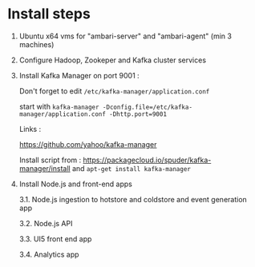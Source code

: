 # Install steps

1. Ubuntu x64 vms for "ambari-server" and "ambari-agent" (min 3 machines)

2. Configure Hadoop, Zookeper and Kafka cluster services

3. Install Kafka Manager on port 9001 : 

   Don't forget to edit `/etc/kafka-manager/application.conf`
   
   start with `kafka-manager -Dconfig.file=/etc/kafka-manager/application.conf -Dhttp.port=9001`

   Links : 
   
   https://github.com/yahoo/kafka-manager
   
   Install script from : https://packagecloud.io/spuder/kafka-manager/install and `apt-get install kafka-manager`
   
   
3. Install Node.js and front-end apps

   3.1. Node.js ingestion to hotstore and coldstore and event generation app
   
   3.2. Node.js API
   
   3.3. UI5 front end app
   
   3.4. Analytics app
